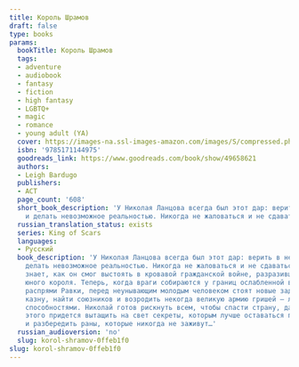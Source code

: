 ```yaml
---
title: Король Шрамов
draft: false
type: books
params:
  bookTitle: Король Шрамов
  tags:
  - adventure
  - audiobook
  - fantasy
  - fiction
  - high fantasy
  - LGBTQ+
  - magic
  - romance
  - young adult (YA)
  cover: https://images-na.ssl-images-amazon.com/images/S/compressed.photo.goodreads.com/books/1569661530l/49658621.jpg
  isbn: '9785171144975'
  goodreads_link: https://www.goodreads.com/book/show/49658621
  authors:
  - Leigh Bardugo
  publishers:
  - АСТ
  page_count: '608'
  short_book_description: 'У Николая Ланцова всегда был этот дар: верить в невозможное
    и делать невозможное реальностью. Никогда не жаловаться и не сдаваться.'
  russian_translation_status: exists
  series: King of Scars
  languages:
  - Русский
  book_description: 'У Николая Ланцова всегда был этот дар: верить в невозможное и
    делать невозможное реальностью. Никогда не жаловаться и не сдаваться. Никто не
    знает, как он смог выстоять в кровавой гражданской войне, разразившейся на родине
    юного короля. Теперь, когда враги собираются у границ ослабленной внутренними
    распрями Равки, перед неунывающим молодым человеком стоят новые задачи: пополнить
    казну, найти союзников и возродить некогда великую армию гришей – людей с магическими
    способностями. Николай готов рискнуть всем, чтобы спасти страну, даже если для
    этого придется вытащить на свет секреты, которым лучше оставаться похороненными,
    и разбередить раны, которые никогда не заживут…'
  russian_audioversion: 'no'
  slug: korol-shramov-0ffeb1f0
slug: korol-shramov-0ffeb1f0
---
```

